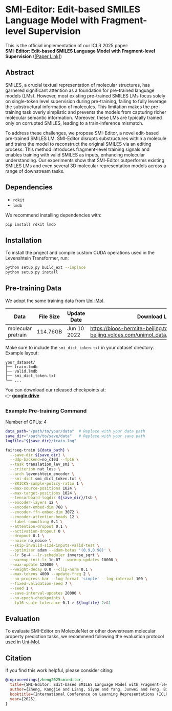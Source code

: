 # SMI-Editor: Edit-based SMILES Language Model with Fragment-level Supervision

This is the official implementation of our ICLR 2025 paper:  
**SMI-Editor: Edit-based SMILES Language Model with Fragment-level Supervision** ([[Paper Link]](https://openreview.net/pdf?id=M29nUGozPa))

## Abstract

SMILES, a crucial textual representation of molecular structures, has garnered significant attention as a foundation for pre-trained language models (LMs). However, most existing pre-trained SMILES LMs focus solely on single-token level supervision during pre-training, failing to fully leverage the substructural information of molecules. This limitation makes the pre-training task overly simplistic and prevents the models from capturing richer molecular semantic information. Moreover, these LMs are typically trained only on corrupted SMILES, leading to a train-inference mismatch.

To address these challenges, we propose SMI-Editor, a novel edit-based pre-trained SMILES LM. SMI-Editor disrupts substructures within a molecule and trains the model to reconstruct the original SMILES via an editing process. This method introduces fragment-level training signals and enables training with valid SMILES as inputs, enhancing molecular understanding. Our experiments show that SMI-Editor outperforms existing SMILES LMs and even several 3D molecular representation models across a range of downstream tasks.

## Dependencies

- `rdkit`
- `lmdb`

We recommend installing dependencies with:

```bash
pip install rdkit lmdb
```

## Installation

To install the project and compile custom CUDA operations used in the Levenshtein Transformer, run:

```bash
python setup.py build_ext --inplace
python setup.py install
```

## Pre-training Data

We adopt the same training data from [Uni-Mol](https://openreview.net/forum?id=6K2RM6wVqKu).


| Data                     | File Size  | Update Date | Download Link                                                                                                             | 
|--------------------------|------------| ----------- |---------------------------------------------------------------------------------------------------------------------------|
| molecular pretrain       | 114.76GB   | Jun 10 2022 |https://bioos-hermite-beijing.tos-cn-beijing.volces.com/unimol_data/pretrain/ligands.tar.gz                                |

Make sure to include the `smi_dict_token.txt` in your dataset directory. Example layout:

```
your_dataset/
├── train.lmdb
├── valid.lmdb
├── smi_dict_token.txt
└── ...
```
You can download our released checkpoints at:  
👉 **[google drive](https://drive.google.com/file/d/1Yqk3qTUTvE_U_qJvhjYI4M54CkTwOTU7/view?usp=sharing)**

### Example Pre-training Command

Number of GPUs: 4

```bash
data_path="/path/to/your/data"  # Replace with your data path
save_dir="/path/to/save/data"   # Replace with your save path
logfile="${save_dir}/train.log"

fairseq-train ${data_path} \
  --save-dir ${save_dir} \
  --ddp-backend=no_c10d --fp16 \
  --task translation_lev_smi \
  --criterion nat_loss \
  --arch levenshtein_encoder \
  --smi-dict smi_dict_token.txt \
  --BRICKS-sample-policy-ratio 1 \
  --max-source-positions 1024 \
  --max-target-positions 1024 \
  --tensorboard-logdir ${save_dir}/tsb \
  --encoder-layers 12 \
  --encoder-embed-dim 768 \
  --encoder-ffn-embed-dim 3072 \
  --encoder-attention-heads 12 \
  --label-smoothing 0.1 \
  --attention-dropout 0.1 \
  --activation-dropout 0 \
  --dropout 0.1 \
  --noise no_noise \
  --skip-invalid-size-inputs-valid-test \
  --optimizer adam --adam-betas '(0.9,0.98)' \
  --lr 5e-4 --lr-scheduler inverse_sqrt \
  --warmup-init-lr 1e-07 --warmup-updates 10000 \
  --max-update 120000 \
  --weight-decay 0.0 --clip-norm 0.1 \
  --max-tokens 4000 --update-freq 2 \
  --no-progress-bar --log-format 'simple' --log-interval 100 \
  --fixed-validation-seed 7 \
  --seed 1 \
  --save-interval-updates 20000 \
  --no-epoch-checkpoints \
  --fp16-scale-tolerance 0.1 > ${logfile} 2>&1
```

## Evaluation

To evaluate SMI-Editor on MoleculeNet or other downstream molecular property prediction tasks, we recommend following the evaluation protocol used in [Uni-Mol](https://github.com/dptech-corp/Uni-Mol).


## Citation

If you find this work helpful, please consider citing:

```bibtex
@inproceedings{zheng2025smieditor,
  title={SMI-Editor: Edit-based SMILES Language Model with Fragment-level Supervision},
  author={Zheng, Kangjie and Liang, Siyue and Yang, Junwei and Feng, Bin and Liu, Zequn and Ju, Wei and Xiao, Zhiping and Zhang, Ming},
  booktitle={International Conference on Learning Representations (ICLR)},
  year={2025}
}
```
